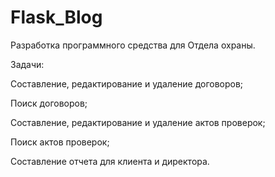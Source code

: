 # Flask_Blog
Разработка программного средства для Отдела охраны. 
<p> Задачи: </p>
<p>Составление, редактирование и удаление договоров;</p>
<p>Поиск договоров;</p>
<p>Составление, редактирование и удаление актов проверок;</p>
<p>Поиск актов проверок;</p>
<p>Составление отчета для клиента и директора.</p>
